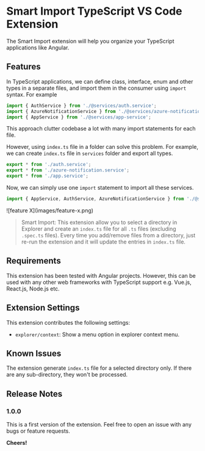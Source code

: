 # Smart Import TypeScript VS Code Extension

The Smart Import extension will help you organize your TypeScript applications like Angular.

## Features

In TypeScript applications, we can define class, interface, enum and other types in a separate files, and import them in the consumer using `import` syntax.
For example
```ts
import { AuthService } from './@services/auth.service';
import { AzureNotificationService } from './@services/azure-notification.service';
import { AppService } from './@services/app-service';
```

This approach clutter codebase a lot with many import statements for each file.

However, using `index.ts` file in a folder can solve this problem. For example, we can create `index.ts` file in `services` folder and export all types.

```ts
export * from './auth.service';
export * from './azure-notification.service';
export * from './app.service';
```
Now, we can simply use one `import` statement to import all these services.

```ts
import { AppService, AuthService, AzureNotificationService } from './@services';
```

\!\[feature X\]\(images/feature-x.png\)

> Smart Import: This extension allow you to select a directory in Explorer and create an `index.ts` file for all `.ts` files (excluding `.spec.ts` files). Every time you add/remove files from a directory, just re-run the extension and it will update the entries in `index.ts` file.

## Requirements

This extension has been tested with Angular projects. However, this can be used with any other web frameworks with TypeScript support e.g. Vue.js, React.js, Node.js etc.

## Extension Settings

This extension contributes the following settings:

* `explorer/context`: Show a menu option in explorer context menu.

## Known Issues

The extension generate `index.ts` file for a selected directory only. If there are any sub-directory, they won't be processed.

## Release Notes



### 1.0.0

This is a first version of the extension. Feel free to open an issue with any bugs or feature requests.

**Cheers!**
